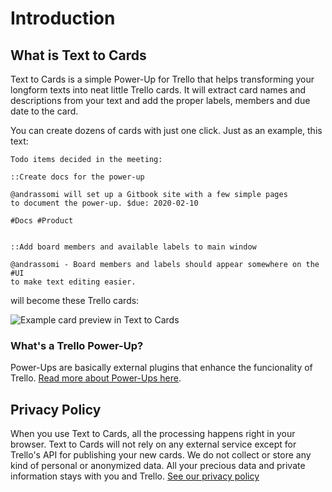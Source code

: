 # Introduction

## What is Text to Cards

Text to Cards is a simple Power-Up for Trello that helps transforming your longform texts into neat little Trello cards. It will extract card names and descriptions from your text and add the proper labels, members and due date to the card.

You can create dozens of cards with just one click. Just as an example, this text:

```text
Todo items decided in the meeting:

::Create docs for the power-up

@andrassomi will set up a Gitbook site with a few simple pages
to document the power-up. $due: 2020-02-10

#Docs #Product


::Add board members and available labels to main window

@andrassomi - Board members and labels should appear somewhere on the #UI
to make text editing easier.
```

will become these Trello cards:

![Example card preview in Text to Cards](.gitbook/assets/screenshot1.png)

### What's a Trello Power-Up?

Power-Ups are basically external plugins that enhance the funcionality of Trello. [Read more about Power-Ups here](https://help.trello.com/article/1094-what-are-power-ups).

## Privacy Policy

When you use Text to Cards, all the processing happens right in your browser. Text to Cards will not rely on any external service except for Trello's API for publishing your new cards. We do not collect or store any kind of personal or anonymized data. All your precious data and private information stays with you and Trello. [See our privacy policy](https://somiandras.gitbook.io/text-to-cards/contact/privacy)

